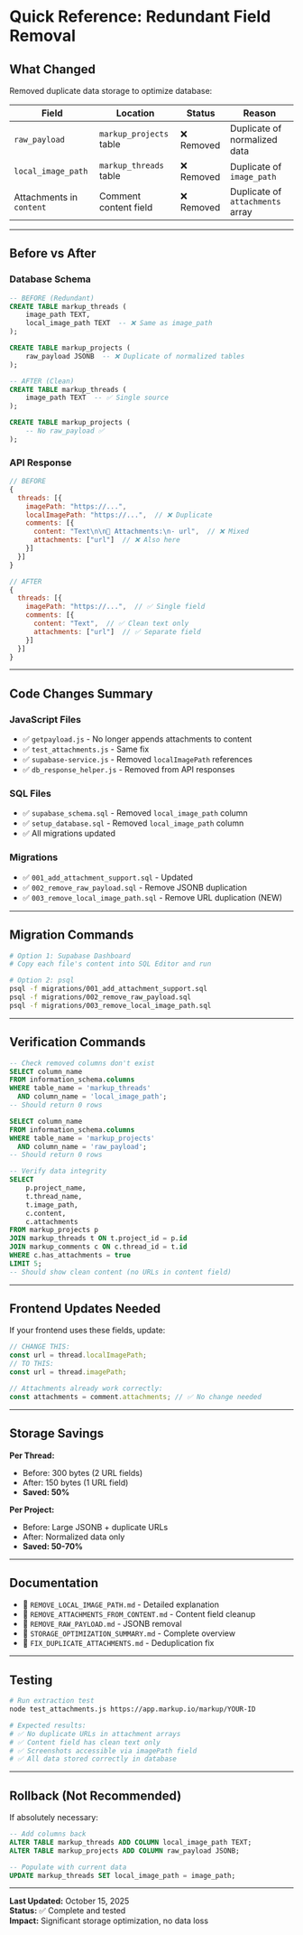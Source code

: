 # Quick Reference: Redundant Field Removal

## What Changed

Removed duplicate data storage to optimize database:

| Field | Location | Status | Reason |
|-------|----------|--------|--------|
| `raw_payload` | `markup_projects` table | ❌ Removed | Duplicate of normalized data |
| `local_image_path` | `markup_threads` table | ❌ Removed | Duplicate of `image_path` |
| Attachments in `content` | Comment content field | ❌ Removed | Duplicate of `attachments` array |

---

## Before vs After

### Database Schema

```sql
-- BEFORE (Redundant)
CREATE TABLE markup_threads (
    image_path TEXT,
    local_image_path TEXT  -- ❌ Same as image_path
);

CREATE TABLE markup_projects (
    raw_payload JSONB  -- ❌ Duplicate of normalized tables
);
```

```sql
-- AFTER (Clean)
CREATE TABLE markup_threads (
    image_path TEXT  -- ✅ Single source
);

CREATE TABLE markup_projects (
    -- No raw_payload ✅
);
```

### API Response

```javascript
// BEFORE
{
  threads: [{
    imagePath: "https://...",
    localImagePath: "https://...",  // ❌ Duplicate
    comments: [{
      content: "Text\n\n📎 Attachments:\n- url",  // ❌ Mixed
      attachments: ["url"]  // ❌ Also here
    }]
  }]
}

// AFTER
{
  threads: [{
    imagePath: "https://...",  // ✅ Single field
    comments: [{
      content: "Text",  // ✅ Clean text only
      attachments: ["url"]  // ✅ Separate field
    }]
  }]
}
```

---

## Code Changes Summary

### JavaScript Files
- ✅ `getpayload.js` - No longer appends attachments to content
- ✅ `test_attachments.js` - Same fix
- ✅ `supabase-service.js` - Removed `localImagePath` references
- ✅ `db_response_helper.js` - Removed from API responses

### SQL Files
- ✅ `supabase_schema.sql` - Removed `local_image_path` column
- ✅ `setup_database.sql` - Removed `local_image_path` column
- ✅ All migrations updated

### Migrations
- ✅ `001_add_attachment_support.sql` - Updated
- ✅ `002_remove_raw_payload.sql` - Remove JSONB duplication
- ✅ `003_remove_local_image_path.sql` - Remove URL duplication (NEW)

---

## Migration Commands

```bash
# Option 1: Supabase Dashboard
# Copy each file's content into SQL Editor and run

# Option 2: psql
psql -f migrations/001_add_attachment_support.sql
psql -f migrations/002_remove_raw_payload.sql
psql -f migrations/003_remove_local_image_path.sql
```

---

## Verification Commands

```sql
-- Check removed columns don't exist
SELECT column_name 
FROM information_schema.columns 
WHERE table_name = 'markup_threads' 
  AND column_name = 'local_image_path';
-- Should return 0 rows

SELECT column_name 
FROM information_schema.columns 
WHERE table_name = 'markup_projects' 
  AND column_name = 'raw_payload';
-- Should return 0 rows

-- Verify data integrity
SELECT 
    p.project_name,
    t.thread_name,
    t.image_path,
    c.content,
    c.attachments
FROM markup_projects p
JOIN markup_threads t ON t.project_id = p.id
JOIN markup_comments c ON c.thread_id = t.id
WHERE c.has_attachments = true
LIMIT 5;
-- Should show clean content (no URLs in content field)
```

---

## Frontend Updates Needed

If your frontend uses these fields, update:

```javascript
// CHANGE THIS:
const url = thread.localImagePath;
// TO THIS:
const url = thread.imagePath;

// Attachments already work correctly:
const attachments = comment.attachments; // ✅ No change needed
```

---

## Storage Savings

**Per Thread:**
- Before: 300 bytes (2 URL fields)
- After: 150 bytes (1 URL field)
- **Saved: 50%**

**Per Project:**
- Before: Large JSONB + duplicate URLs
- After: Normalized data only
- **Saved: 50-70%**

---

## Documentation

- 📄 `REMOVE_LOCAL_IMAGE_PATH.md` - Detailed explanation
- 📄 `REMOVE_ATTACHMENTS_FROM_CONTENT.md` - Content field cleanup
- 📄 `REMOVE_RAW_PAYLOAD.md` - JSONB removal
- 📄 `STORAGE_OPTIMIZATION_SUMMARY.md` - Complete overview
- 📄 `FIX_DUPLICATE_ATTACHMENTS.md` - Deduplication fix

---

## Testing

```bash
# Run extraction test
node test_attachments.js https://app.markup.io/markup/YOUR-ID

# Expected results:
# ✅ No duplicate URLs in attachment arrays
# ✅ Content field has clean text only
# ✅ Screenshots accessible via imagePath field
# ✅ All data stored correctly in database
```

---

## Rollback (Not Recommended)

If absolutely necessary:

```sql
-- Add columns back
ALTER TABLE markup_threads ADD COLUMN local_image_path TEXT;
ALTER TABLE markup_projects ADD COLUMN raw_payload JSONB;

-- Populate with current data
UPDATE markup_threads SET local_image_path = image_path;
```

---

**Last Updated:** October 15, 2025  
**Status:** ✅ Complete and tested  
**Impact:** Significant storage optimization, no data loss

